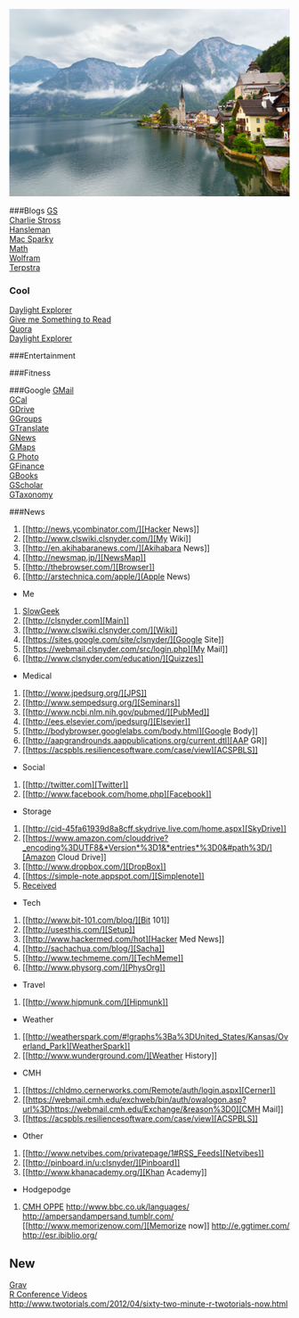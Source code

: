 ![](https://github.com/clsnyder/Links/blob/master/Background.jpg)


###Blogs
[GS](http://extragoodshit.phlap.net/)   
[Charlie Stross](http://www.antipope.org/charlie/blog-static/)  
[Hansleman](http://www.hanselman.com/blog/)   
[Mac Sparky](http://www.macsparky.com/)   
[Math](http://blog.tanyakhovanova.com/)   
[Wolfram](http://blog.wolfram.com/)  
[Terpstra](http://brettterpstra.com/)

### Cool
[Daylight Explorer](http://astro.unl.edu/classaction/animations/coordsmotion/daylighthoursexplorer.html)   
[Give me Something to Read](http://givemesomethingtoread.com/)   
[Quora](http://www.quora.com/home/)   
[Daylight Explorer](http://astro.unl.edu/classaction/animations/coordsmotion/daylighthoursexplorer.html)  

###Entertainment

###Fitness

###Google
[GMail](https://mail.google.com/mail/?shva%3D1#inbox)   
[GCal](https://www.google.com/calendar/render?hl%3Den&tab%3Dvc&gsessionid%3DOK)   
[GDrive](https://drive.google.com/)   
[GGroups](https://groups.google.com/forum/#!overview)   
[GTranslate](http://translate.google.com/#)   
[GNews](http://news.google.com/nwshp?hl%3Den&tab%3Dcn)   
[GMaps](http://maps.google.com/)   
[G Photo](http://://picasaweb.google.com/home?tab%3Dmq)   
[GFinance](http://www.google.com/finance)   
[GBooks](http://books.google.com/books?uid%3D14215565351920914902&source%3Dgbs_lp_bookshelf_list)   
[GScholar](http://scholar.google.com/schhp?hl%3Den&tab%3DTs)   
[GTaxonomy](http://kathyschrock.net/googleblooms/)   

###News   
1. [[http://news.ycombinator.com/][Hacker News]]
2. [[http://www.clswiki.clsnyder.com/][My Wiki]] 
3. [[http://en.akihabaranews.com/][Akihabara News]]
4. [[http://newsmap.jp/][NewsMap]]
5. [[http://thebrowser.com/][Browser]]
1. [[http://arstechnica.com/apple/](Apple News)
   
* Me
1. [SlowGeek](http://slowgeek.com/pr/clsnyder)    
1. [[http://clsnyder.com][Main]]
1. [[http://www.clswiki.clsnyder.com/][Wiki]]
1. [[https://sites.google.com/site/clsnyder/][Google Site]]
1. [[https://webmail.clsnyder.com/src/login.php][My Mail]]
1. [[http://www.clsnyder.com/education/][Quizzes]]


* Medical
1. [[http://www.jpedsurg.org/][JPS]]
2. [[http://www.sempedsurg.org/][Seminars]]
3. [[http://www.ncbi.nlm.nih.gov/pubmed/][PubMed]]
4. [[http://ees.elsevier.com/jpedsurg/][Elsevier]]
5. [[http://bodybrowser.googlelabs.com/body.html][Google Body]]
6. [[http://aapgrandrounds.aappublications.org/current.dtl][AAP GR]]
7. [[https://acspbls.resiliencesoftware.com/case/view][ACSPBLS]]
* Social
1. [[http://twitter.com][Twitter]]
1. [[http://www.facebook.com/home.php][Facebook]]

* Storage
1. [[http://cid-45fa61939d8a8cff.skydrive.live.com/home.aspx][SkyDrive]]
1. [[https://www.amazon.com/clouddrive?_encoding%3DUTF8&*Version*%3D1&*entries*%3D0&#path%3D/][Amazon Cloud Drive]]
1. [[http://www.dropbox.com/][DropBox]]
1. [[https://simple-note.appspot.com/][Simplenote]] 
1. [Received](http://receivd.com/early-access?m=dd5e5d39e)
* Tech  
1. [[http://www.bit-101.com/blog/][Bit 101]]
2. [[http://usesthis.com/][Setup]]
3. [[http://www.hackermed.com/hot][Hacker Med News]]
4. [[http://sachachua.com/blog/][Sacha]]
5. [[http://www.techmeme.com/][TechMeme]]
6. [[http://www.physorg.com/][PhysOrg]]
* Travel
1. [[http://www.hipmunk.com/][Hipmunk]]
* Weather
1. [[http://weatherspark.com/#!graphs%3Ba%3DUnited_States/Kansas/Overland_Park][WeatherSpark]]
1. [[http://www.wunderground.com/][Weather History]]


* CMH
1. [[https://chldmo.cernerworks.com/Remote/auth/login.aspx][Cerner]]
1. [[https://webmail.cmh.edu/exchweb/bin/auth/owalogon.asp?url%3Dhttps://webmail.cmh.edu/Exchange/&reason%3D0][CMH Mail]]
1. [[https://acspbls.resiliencesoftware.com/case/view][ACSPBLS]]
* Other
1. [[http://www.netvibes.com/privatepage/1#RSS_Feeds][Netvibes]]
1. [[http://pinboard.in/u:clsnyder/][Pinboard]]
1. [[http://www.khanacademy.org/][Khan Academy]]

* Hodgepodge
1. [CMH OPPE](http://webfarm/oppe/Index.aspx)
http://www.bbc.co.uk/languages/
http://ampersandampersand.tumblr.com/
[[http://www.memorizenow.com/][Memorize now]]
http://e.ggtimer.com/
http://esr.ibiblio.org/

## New
[Grav](http://getgrav.org/blog/developing-with-github-part-2)   
[R Conference Videos](http://www.rstats.nyc/)   
http://www.twotorials.com/2012/04/sixty-two-minute-r-twotorials-now.html    